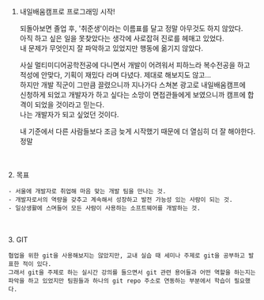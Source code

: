 1. 내일배움캠프로 프로그래밍 시작!  

    되돌아보면 졸업 후, '취준생'이라는 이름표를 달고 정말 아무것도 하지 않았다.  
    아직 하고 싶은 일을 못찾았다는 생각에 사로잡혀 진로를 헤매고 있었다.  
    내 문제가 무엇인지 잘 파악하고 있었지만 행동에 옮기지 않았다.  

    사실 멀티미디어공학전공에 다니면서 개발이 어려워서 피하느라 복수전공을 하고  
    적성에 안맞다, 기획이 재밌다 라며 다녔다. 제대로 해보지도 않고...  
    하지만 개발 직군이 그만큼 끌렸으니까 지나가다 스쳐본 광고로 내일배움캠프에  
    신청하게 되었고 개발자가 하고 싶다는 소망이 면접관들에게 보였으니까 캠프에 합격이 되었을 것이라고 믿는다.  
    나는 개발자가 되고 싶었던 것이다.

    내 기준에서 다른 사람들보다 조금 늦게 시작했기 때문에 더 열심히 더 잘 해야한다. 정말
<br>
<br>
2. 목표

    - 서울에 개발자로 취업해 마음 맞는 개발 팀을 만나는 것.  
    - 개발자로서의 역량을 갖추고 계속해서 성장하고 발전 가능성 있는 사람이 되는 것.  
    - 일상생활에 스며들어 모든 사람이 사용하는 소프트웨어를 개발하는 것.
<br>
<br>
3. GIT

    협업을 위한 git을 사용해보지는 않았지만, 교내 실습 때 세미나 주제로 git을 공부하고 발표한 적이 있다.  
    그래서 git을 주제로 하는 실시간 강의를 들으면서 git 관련 용어들과 어떤 역할을 하는지는 파악을 하고 있었지만 팀원들과 하나의 git repo 주소로 연동하는 부분에서 학습이 필요했다.


    

